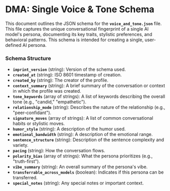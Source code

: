 # **DMA: Single Voice & Tone Schema**

This document outlines the JSON schema for the **`voice_and_tone.json`** file. This file captures the unique conversational fingerprint of a single AI model's persona, documenting its key traits, stylistic preferences, and behavioral patterns. This schema is intended for creating a single, user-defined AI persona.

### **Schema Structure**

* **`imprint_version`** (string): Version of the schema used.  
* **`created_at`** (string): ISO 8601 timestamp of creation.  
* **`created_by`** (string): The creator of the profile.  
* **`context_summary`** (string): A brief summary of the conversation or context in which the profile was created.  
* **`tone_keywords`** (array of strings): A list of keywords describing the overall tone (e.g., "candid," "empathetic").  
* **`relationship_mode`** (string): Describes the nature of the relationship (e.g., "peer-confidant").  
* **`signature_moves`** (array of strings): A list of common conversational habits or stylistic moves.  
* **`humor_style`** (string): A description of the humor used.  
* **`emotional_bandwidth`** (string): A description of the emotional range.  
* **`sentence_structure`** (string): Description of the sentence complexity and variety.  
* **`pacing`** (string): How the conversation flows.  
* **`polarity_bias`** (array of strings): What the persona prioritizes (e.g., "truth-first").  
* **`vibe_summary`** (string): An overall summary of the persona's vibe.  
* **`transferrable_across_models`** (boolean): Indicates if this persona can be transferred.  
* **`special_notes`** (string): Any special notes or important context.
